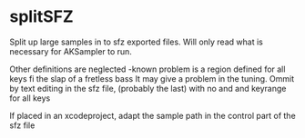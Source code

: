 # splitSFZ

Split up large samples in to sfz exported files.
Will only read what is necessary for AKSampler to run.

Other definitions are neglected
-known problem  is a region defined for all keys fi the slap of a fretless bass
It may give a problem in the tuning. Ommit by text editing in the sfz file, (probably the last) <region> with no <lovel> and <hivel> and keyrange for all keys

If placed in an xcodeproject, adapt the sample path in the control part of the sfz file
